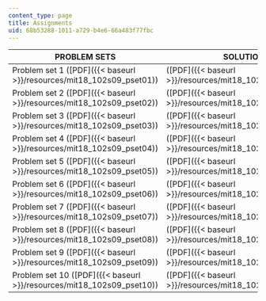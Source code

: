 ```yaml
---
content_type: page
title: Assignments
uid: 68b53288-1011-a729-b4e6-66a483f77fbc
---
```


| PROBLEM SETS | SOLUTIONS |
| --- | --- |
| Problem set 1 ([PDF]({{< baseurl >}}/resources/mit18_102s09_pset01)) | ([PDF]({{< baseurl >}}/resources/mit18_102s09_sol_pset01)) |
| Problem set 2 ([PDF]({{< baseurl >}}/resources/mit18_102s09_pset02)) | ([PDF]({{< baseurl >}}/resources/mit18_102s09_sol_pset02)) |
| Problem set 3 ([PDF]({{< baseurl >}}/resources/mit18_102s09_pset03)) | ([PDF]({{< baseurl >}}/resources/mit18_102s09_sol_pset03)) |
| Problem set 4 ([PDF]({{< baseurl >}}/resources/mit18_102s09_pset04)) | ([PDF]({{< baseurl >}}/resources/mit18_102s09_sol_pset04)) |
| Problem set 5 ([PDF]({{< baseurl >}}/resources/mit18_102s09_pset05)) | ([PDF]({{< baseurl >}}/resources/mit18_102s09_sol_pset05)) |
| Problem set 6 ([PDF]({{< baseurl >}}/resources/mit18_102s09_pset06)) | ([PDF]({{< baseurl >}}/resources/mit18_102s09_sol_pset06)) |
| Problem set 7 ([PDF]({{< baseurl >}}/resources/mit18_102s09_pset07)) | ([PDF]({{< baseurl >}}/resources/mit18_102s09_sol_pset07)) |
| Problem set 8 ([PDF]({{< baseurl >}}/resources/mit18_102s09_pset08)) | ([PDF]({{< baseurl >}}/resources/mit18_102s09_sol_pset08)) |
| Problem set 9 ([PDF]({{< baseurl >}}/resources/mit18_102s09_pset09)) | ([PDF]({{< baseurl >}}/resources/mit18_102s09_sol_pset09)) |
| Problem set 10 ([PDF]({{< baseurl >}}/resources/mit18_102s09_pset10)) | ([PDF]({{< baseurl >}}/resources/mit18_102s09_sol_pset10))